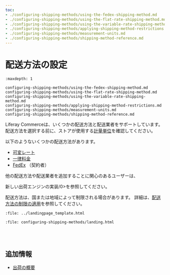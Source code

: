 ```yaml
---
toc:
- ./configuring-shipping-methods/using-the-fedex-shipping-method.md
- ./configuring-shipping-methods/using-the-flat-rate-shipping-method.md
- ./configuring-shipping-methods/using-the-variable-rate-shipping-method.md
- ./configuring-shipping-methods/applying-shipping-method-restrictions.md
- ./configuring-shipping-methods/measurement-units.md
- ./configuring-shipping-methods/shipping-method-reference.md
---
```

# 配送方法の設定

```{toctree}
:maxdepth: 1

configuring-shipping-methods/using-the-fedex-shipping-method.md
configuring-shipping-methods/using-the-flat-rate-shipping-method.md
configuring-shipping-methods/using-the-variable-rate-shipping-method.md
configuring-shipping-methods/applying-shipping-method-restrictions.md
configuring-shipping-methods/measurement-units.md
configuring-shipping-methods/shipping-method-reference.md
```

Liferay Commerceは、いくつかの配送方法と配送業者をサポートしています。 配送方法を選択する前に、ストアが使用する[計量単位](./configuring-shipping-methods/measurement-units.md)を確認してください。

以下のようないくつかの配送方法があります。

* [可変レート](./configuring-shipping-methods/using-the-variable-rate-shipping-method.md)
* [一律料金](./configuring-shipping-methods/using-the-flat-rate-shipping-method.md)
* [FedEx](./configuring-shipping-methods/using-the-fedex-shipping-method.md) （契約者）

他の配送方法や配送業者を追加することに関心のあるユーザーは、

新しい出荷エンジンの実装/0>を参照してください。</p> 

配送方法は、国または地域によって制限される場合があります。 詳細は、[配送方法の制限の適用](./configuring-shipping-methods/applying-shipping-method-restrictions.md)を参照してください。

```{raw} html
:file: ../landingpage_template.html
```

```{raw} html
:file: configuring-shipping-methods/landing.html
```

<br></br>

## 追加情報

* [出荷の概要](../order-management/shipments/introduction-to-shipments.md)